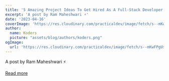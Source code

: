 ```yaml
---
title: '5 Amazing Project Ideas To Get Hired As A Full-Stack Developer 🔥'
excerpt: 'A post by Ram Maheshwari ⚡'
date: '2023-04-16'
coverImage: 'https://res.cloudinary.com/practicaldev/image/fetch/s--mKwFPgUs--/c_imagga_scale,f_auto,fl_progressive,h_420,q_auto,w_1000/https://dev-to-uploads.s3.amazonaws.com/uploads/articles/o36a2idiisx3mpb6vbqx.jpg'
author:
  name: Koders
  picture: "assets/blog/authors/koders.png"
ogImage:
  url: 'https://res.cloudinary.com/practicaldev/image/fetch/s--mKwFPgUs--/c_imagga_scale,f_auto,fl_progressive,h_420,q_auto,w_1000/https://dev-to-uploads.s3.amazonaws.com/uploads/articles/o36a2idiisx3mpb6vbqx.jpg'
---
```


A post by Ram Maheshwari ⚡

[Read more](https://dev.to/rammcodes/5-amazing-project-ideas-to-get-hired-as-a-full-stack-developer-5lg)
